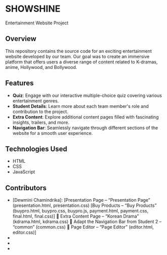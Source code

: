 # SHOWSHINE
Entertainment Website Project

## Overview
This repository contains the source code for an exciting entertainment website developed by our team. Our goal was to create an immersive platform that offers users a diverse range of content related to K-dramas, anime, Hollywood, and Bollywood.

## Features
- **Quiz**: Engage with our interactive multiple-choice quiz covering various entertainment genres.
- **Student Details**: Learn more about each team member's role and contribution to the project.
- **Extra Content**: Explore additional content pages filled with fascinating insights, trailers, and more.
- **Navigation Bar**: Seamlessly navigate through different sections of the website for a smooth user experience.

## Technologies Used
- HTML
- CSS
- JavaScript

## Contributors
- [Dewmini Chamindrika]: [Presentation Page – “Presentation Page” (presentation.html, presentation.css)
  [Buy Products – “Buy Products” (buypro.html, buypro.css, buypro.js, payment.html,
payment.css, final.html, final.css)]
 Extra Content Page – “Korean Drama” (kdrama.html, kdrama.css)
 Adapt the Navigation Bar from Student 2 – “common” (common.css)
 Page Editor – “Page Editor” (editor.html, editor.css)]
- [Name]: [Role]
- [Name]: [Role]
- [Name]: [Role]
